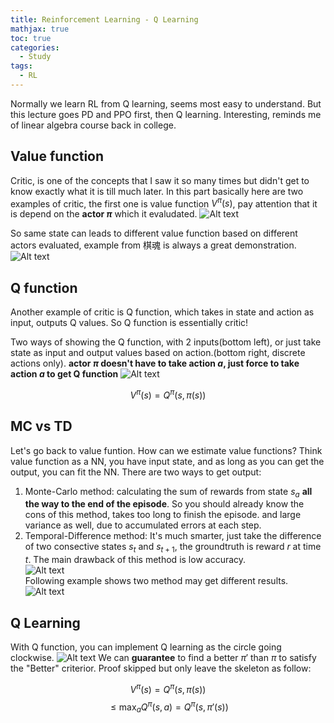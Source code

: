 ```yaml
---
title: Reinforcement Learning - Q Learning
mathjax: true
toc: true
categories:
  - Study
tags:
  - RL
---
```

Normally we learn RL from Q learning, seems most easy to understand. But this lecture goes PD and PPO first, then Q learning. Interesting, reminds me of linear algebra course back in college.  

## Value function
Critic, is one of the concepts that I saw it so many times but didn't get to know exactly what it is till much later. In this part basically here are two examples of critic, the first one is value function $V^\pi(s)$, pay attention that it is depend on the **actor $\pi$** which it evaludated.
![Alt text](/code23/assets/images/2023/23-06-12-RL-3-Q_files/critic.png)  

So same state can leads to different value function based on different actors evaluated, example from 棋魂 is always a great demonstration.  
![Alt text](/code23/assets/images/2023/23-06-12-RL-3-Q_files/qihun.png)  

## Q function
Another example of critic is Q function, which takes in state and action as input, outputs Q values. So Q function is essentially critic! 

Two ways of showing the Q function, with 2 inputs(bottom left), or just take state as input and output values based on action.(bottom right, discrete actions only). **actor $\pi$ doesn't have to take action $a$, just force to take action $a$ to get Q function**
![Alt text](/code23/assets/images/2023/23-06-12-RL-3-Q_files/qfunction.png)  
  
$$V^\pi(s)=Q^\pi(s,\pi(s))$$  

## MC vs TD
Let's go back to value funtion. How can we estimate value functions? Think value function as a NN, you have input state, and as long as you can get the output, you can fit the NN. There are two ways to get output:
1. Monte-Carlo method: calculating the sum of rewards from state $s_a$ **all the way to the end of the episode**. So you should already know the cons of this method, takes too long to finish the episode. and large variance as well, due to accumulated errors at each step.
2. Temporal-Difference method: It's much smarter, just take the difference of two consective states $s_t$ and $s_{t+1}$, the groundtruth is reward $r$ at time $t$. The main drawback of this method is low accuracy.   
![Alt text](/code23/assets/images/2023/23-06-12-RL-3-Q_files/MCvsTD.png)  
Following example shows two method may get different results.
![Alt text](/code23/assets/images/2023/23-06-12-RL-3-Q_files/MCvsTDex.png)  

## Q Learning
With Q function, you can implement Q learning as the circle going clockwise. ![Alt text](/code23/assets/images/2023/23-06-12-RL-3-Q_files/qlearning.png)
We can **guarantee** to find a better $\pi'$ than $\pi$ to satisfy the "Better" criterior. Proof skipped but only leave the skeleton as follow:  

$$V^\pi(s)=Q^\pi(s,\pi(s))$$
$$\le{\max_a}Q^\pi(s,a) = Q^\pi(s,{\pi'}(s))$$  
